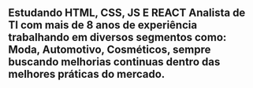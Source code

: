  Estudando HTML, CSS, JS E REACT
 Analista de TI com mais de 8 anos de experiência trabalhando em diversos segmentos como: Moda, Automotivo, Cosméticos, sempre buscando
melhorias continuas dentro das melhores
práticas do mercado.
-

